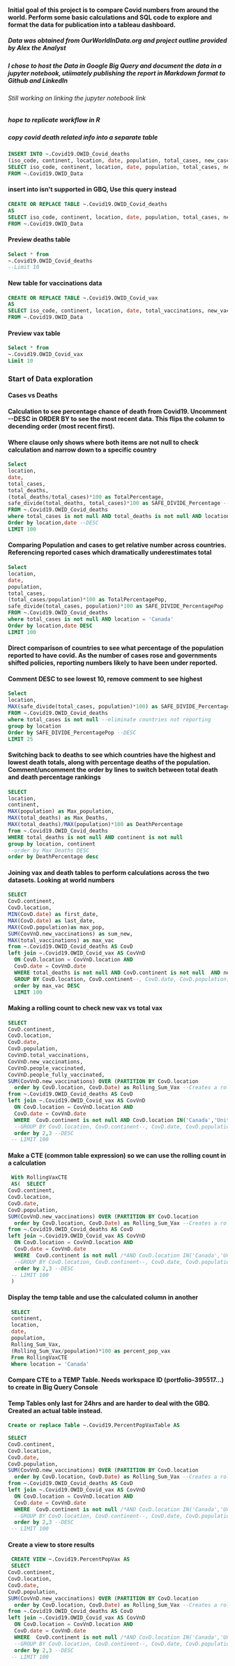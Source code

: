 #### Initial goal of this project is to compare Covid numbers from around the world.  Perform some basic calculations and SQL code to explore and format the data for publication into a tableau dashboard.

##### Data was obtained from OurWorldInData.org and project outline provided by Alex the Analyst
##### I chose to host the Data in Google Big Query and document the data in a jupyter notebook, utiimately publishing the report in Markdown format to Github and LinkedIn
###### Still working on linking the jupyter notebook link
##### hope to replicate workflow in R

##### copy covid death related info into a separate table

```sql
INSERT INTO ~.Covid19.OWID_Covid_deaths
(iso_code, continent, location, date, population, total_cases, new_cases, total_deaths, new_deaths)
SELECT iso_code, continent, location, date, population, total_cases, new_cases, total_deaths, new_deaths
FROM ~.Covid19.OWID_Data
```
#### insert into isn't supported in GBQ, Use this query instead
```sql
CREATE OR REPLACE TABLE ~.Covid19.OWID_Covid_deaths
AS
SELECT iso_code, continent, location, date, population, total_cases, new_cases, total_deaths, new_deaths
FROM ~.Covid19.OWID_Data
```
#### Preview deaths table
```sql
Select * from
~.Covid19.OWID_Covid_deaths
--Limit 10
```
#### New table for vaccinations data
```sql
CREATE OR REPLACE TABLE ~.Covid19.OWID_Covid_vax
AS
SELECT iso_code, continent, location, date, total_vaccinations, new_vaccinations, people_vaccinated, people_fully_vaccinated, total_boosters
FROM ~.Covid19.OWID_Data
```
#### Preview vax table

```sql
Select * from
~.Covid19.OWID_Covid_vax
Limit 10
```

### Start of Data exploration

#### Cases vs Deaths
#### Calculation to see percentage chance of death from Covid19.  Uncomment --DESC in ORDER BY to see the most recent data.  This flips the column to decending order (most recent first).
#### Where clause only shows where both items are not null to check calculation and narrow down to a specific country

```sql
Select 
location,
date,
total_cases,
total_deaths,
(total_deaths/total_cases)*100 as TotalPercentage,
safe_divide(total_deaths, total_cases)*100 as SAFE_DIVIDE_Percentage --Alternative division method in case there are 0's in the denominator
FROM ~.Covid19.OWID_Covid_deaths
where total_cases is not null AND total_deaths is not null AND location = 'Canada'
Order by location,date --DESC
LIMIT 100
```
#### Comparing Population and cases to get relative number across countries.  Referencing reported cases which dramatically underestimates total

```sql
Select 
location,
date,
population,
total_cases,
(total_cases/population)*100 as TotalPercentagePop,
safe_divide(total_cases, population)*100 as SAFE_DIVIDE_PercentagePop --Alternative division method in case there are 0's in the denominator
FROM ~.Covid19.OWID_Covid_deaths
where total_cases is not null AND location = 'Canada'
Order by location,date DESC
LIMIT 100
```
#### Direct comparison of countries to see what percentage of the population reported to have covid.  As the number of cases rose and governments shifted policies, reporting numbers likely to have been under reported.
#### Comment DESC to see lowest 10, remove comment to see highest
```sql
Select 
location,
MAX(safe_divide(total_cases, population)*100) as SAFE_DIVIDE_PercentagePop --Alternative division method in case there are 0's in the denominator
FROM ~.Covid19.OWID_Covid_deaths
where total_cases is not null --eliminate countries not reporting
group by location
Order by SAFE_DIVIDE_PercentagePop --DESC
LIMIT 25
```
#### Switching back to deaths to see which countries have the highest and lowest death totals, along with percentage deaths of the population.  Comment/uncomment the order by lines to switch between total death and death percentage rankings

```sql
SELECT
location,
continent,
MAX(population) as Max_population,
MAX(total_deaths) as Max_Deaths,
MAX(total_deaths)/MAX(population)*100 as DeathPercentage
from ~.Covid19.OWID_Covid_deaths
WHERE total_deaths is not null AND continent is not null
group by location, continent
--order by Max_Deaths DESC
order by DeathPercentage desc
```
#### Joining vax and death tables to perform calculations across the two datasets. Looking at world numbers

```sql
SELECT 
CovD.continent,
CovD.location,
MIN(CovD.date) as first_date,
MAX(CovD.date) as last_date,
MAX(CovD.population)as max_pop,
SUM(CovVnD.new_vaccinations) as sum_new,
MAX(total_vaccinations) as max_vac
from ~.Covid19.OWID_Covid_deaths AS CovD
left join ~.Covid19.OWID_Covid_vax AS CovVnD
  ON CovD.location = CovVnD.location AND
  CovD.date = CovVnD.date
  WHERE total_deaths is not null AND CovD.continent is not null  AND new_vaccinations is not null--AND CovD.location = 'Canada'
  GROUP BY CovD.location, CovD.continent--, CovD.date, CovD.population, CovVnD.new_vaccinations
  order by max_vac DESC
  LIMIT 100
```
#### Making a rolling count to check new vax vs total vax

```sql
SELECT 
CovD.continent,
CovD.location,
CovD.date,
CovD.population,
CovVnD.total_vaccinations,
CovVnD.new_vaccinations,
CovVnD.people_vaccinated,
CovVnD.people_fully_vaccinated,
SUM(CovVnD.new_vaccinations) OVER (PARTITION BY CovD.location 
  order by CovD.location, CovD.Date) as Rolling_Sum_Vax --Creates a rolling count
from ~.Covid19.OWID_Covid_deaths AS CovD
left join ~.Covid19.OWID_Covid_vax AS CovVnD
  ON CovD.location = CovVnD.location AND
  CovD.date = CovVnD.date
  WHERE  CovD.continent is not null AND CovD.location IN('Canada','United States','Brazil') AND new_vaccinations is not null AND total_deaths is not null
  --GROUP BY CovD.location, CovD.continent--, CovD.date, CovD.population, CovVnD.new_vaccinations
  order by 2,3 --DESC
 -- LIMIT 100
```

#### Make a CTE (common table expression) so we can use the rolling count in a calculation

```sql
 With RollingVaxCTE 
 AS(  SELECT 
CovD.continent,
CovD.location,
CovD.date,
CovD.population,
SUM(CovVnD.new_vaccinations) OVER (PARTITION BY CovD.location 
  order by CovD.location, CovD.Date) as Rolling_Sum_Vax --Creates a rolling count
from ~.Covid19.OWID_Covid_deaths AS CovD
left join ~.Covid19.OWID_Covid_vax AS CovVnD
  ON CovD.location = CovVnD.location AND
  CovD.date = CovVnD.date
  WHERE  CovD.continent is not null /*AND CovD.location IN('Canada','United States','Brazil')*/ AND new_vaccinations is not null AND total_deaths is not null
  --GROUP BY CovD.location, CovD.continent--, CovD.date, CovD.population, CovVnD.new_vaccinations
  order by 2,3 --DESC
 -- LIMIT 100
 )
```

#### Display the temp table and use the calculated column in another 

```sql
 SELECT 
 continent,
 location,
 date,
 population,
 Rolling_Sum_Vax,
 (Rolling_Sum_Vax/population)*100 as percent_pop_vax 
 From RollingVaxCTE
 Where location = 'Canada'
```

#### Compare CTE to a TEMP Table.  Needs workspace ID (portfolio-395517...) to create in Big Query Console
#### Temp Tables only last for 24hrs and are harder to deal with the GBQ.  Created an actual table instead.

```sql
Create or replace Table ~.Covid19.PercentPopVaxTable AS

SELECT 
CovD.continent,
CovD.location,
CovD.date,
CovD.population,
SUM(CovVnD.new_vaccinations) OVER (PARTITION BY CovD.location 
  order by CovD.location, CovD.Date) as Rolling_Sum_Vax --Creates a rolling count
from ~.Covid19.OWID_Covid_deaths AS CovD
left join ~.Covid19.OWID_Covid_vax AS CovVnD
  ON CovD.location = CovVnD.location AND
  CovD.date = CovVnD.date
  WHERE  CovD.continent is not null /*AND CovD.location IN('Canada','United States','Brazil')*/ AND new_vaccinations is not null AND total_deaths is not null
  --GROUP BY CovD.location, CovD.continent--, CovD.date, CovD.population, CovVnD.new_vaccinations
  order by 2,3 --DESC
 -- LIMIT 100
 ```

#### Create a view to store results

```sql
 CREATE VIEW ~.Covid19.PercentPopVax AS
 SELECT 
CovD.continent,
CovD.location,
CovD.date,
CovD.population,
SUM(CovVnD.new_vaccinations) OVER (PARTITION BY CovD.location 
  order by CovD.location, CovD.Date) as Rolling_Sum_Vax --Creates a rolling count
from ~.Covid19.OWID_Covid_deaths AS CovD
left join ~.Covid19.OWID_Covid_vax AS CovVnD
  ON CovD.location = CovVnD.location AND
  CovD.date = CovVnD.date
  WHERE  CovD.continent is not null /*AND CovD.location IN('Canada','United States','Brazil')*/ AND new_vaccinations is not null AND total_deaths is not null
  --GROUP BY CovD.location, CovD.continent--, CovD.date, CovD.population, CovVnD.new_vaccinations
  order by 2,3 --DESC
 -- LIMIT 100
```
